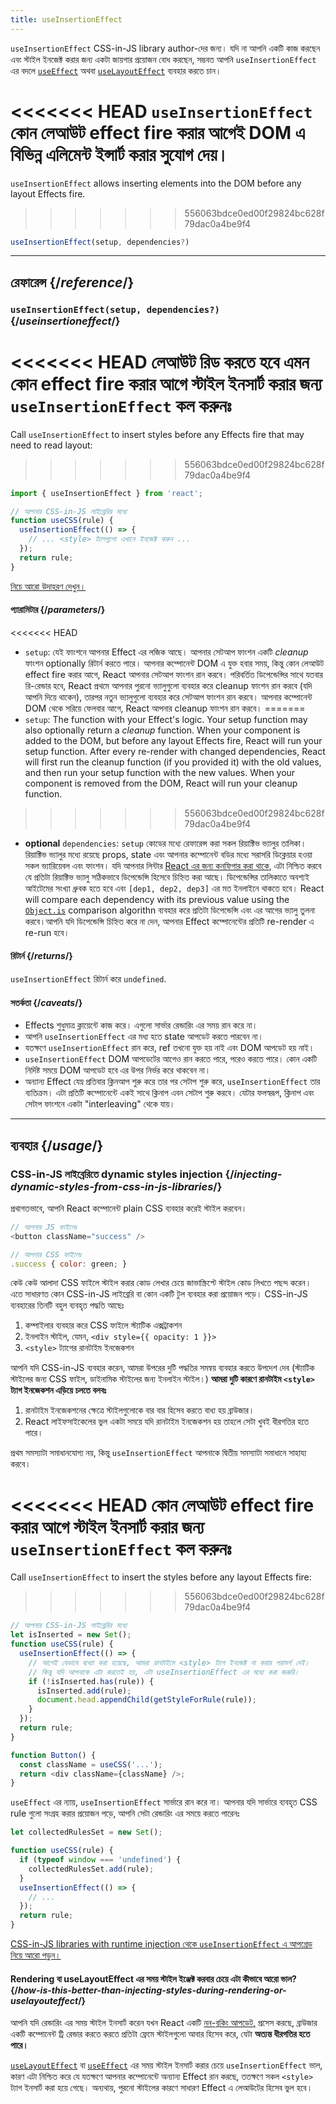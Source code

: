 ```yaml
---
title: useInsertionEffect
---
```


<Pitfall>

`useInsertionEffect`  CSS-in-JS library author-দের জন্য। যদি না আপনি একটি কাজ করছেন এবং স্টাইল ইনজেক্ট করার জন্য একটা জায়গার প্রয়োজন বোধ করছেন, সম্ভবত আপনি `useInsertionEffect` এর বদলে [`useEffect`](/reference/react/useEffect) অথবা [`useLayoutEffect`](/reference/react/useLayoutEffect) ব্যবহার করতে চান।

</Pitfall>

<Intro>

<<<<<<< HEAD
`useInsertionEffect` কোন লেআউট effect fire করার আগেই DOM এ বিভিন্ন এলিমেন্ট ইন্সার্ট করার সুযোগ দেয়।
=======
`useInsertionEffect` allows inserting elements into the DOM before any layout Effects fire.
>>>>>>> 556063bdce0ed00f29824bc628f79dac0a4be9f4

```js
useInsertionEffect(setup, dependencies?)
```

</Intro>

<InlineToc />

---

## রেফারেন্স {/*reference*/}

### `useInsertionEffect(setup, dependencies?)` {/*useinsertioneffect*/}

<<<<<<< HEAD
লেআউট রিড করতে হবে এমন কোন effect fire করার আগে স্টাইল ইনসার্ট করার জন্য `useInsertionEffect` কল করুনঃ
=======
Call `useInsertionEffect` to insert styles before any Effects fire that may need to read layout:
>>>>>>> 556063bdce0ed00f29824bc628f79dac0a4be9f4

```js
import { useInsertionEffect } from 'react';

// আপনার CSS-in-JS লাইব্রেরির মধ্যে
function useCSS(rule) {
  useInsertionEffect(() => {
    // ... <style> ট্যাগগুলো এখানে ইনজেক্ট করুন ...
  });
  return rule;
}
```

[নিচে আরো উদাহরণ দেখুন।](#usage)

#### প্যারামিটার {/*parameters*/}

<<<<<<< HEAD
* `setup`: যেই ফাংশনে আপনার Effect এর লজিক আছে। আপনার সেটআপ ফাংশন একটি *cleanup* ফাংশন optionally রিটার্ন করতে পারে। আপনার কম্পোনেন্ট DOM এ যুক্ত হবার সময়, কিন্তু কোন লেআউট effect fire করার আগে, React আপনার সেটআপ ফাংশন রান করবে। পরিবর্তিত ডিপেন্ডেন্সির সাথে যতবার রি-রেন্ডার হবে, React প্রথমে আপনার পুরনো ভ্যালুগুলো ব্যবহার করে cleanup ফাংশন রান করবে (যদি আপনি দিয়ে থাকেন), তারপর নতুন ভ্যালুগুলো ব্যবহার করে সেটআপ ফাংশন রান করবে। আপনার কম্পোনেন্ট DOM থেকে সরিয়ে ফেলবার আগে, React আপনার cleanup ফাংশন রান করবে।
=======
* `setup`: The function with your Effect's logic. Your setup function may also optionally return a *cleanup* function. When your component is added to the DOM, but before any layout Effects fire, React will run your setup function. After every re-render with changed dependencies, React will first run the cleanup function (if you provided it) with the old values, and then run your setup function with the new values. When your component is removed from the DOM, React will run your cleanup function.
>>>>>>> 556063bdce0ed00f29824bc628f79dac0a4be9f4
 
* **optional** `dependencies`: `setup` কোডের মধ্যে রেফারেন্স করা সকল রিয়াক্টিভ ভ্যালুর তালিকা। রিয়াক্টিভ ভ্যালুর মধ্যে রয়েছে props, state এবং আপনার কম্পোনেন্ট বডির মধ্যে সরাসরি ডিক্লেয়ার হওয়া সকল ভ্যারিয়েবল এবং ফাংশন। যদি আপনার লিন্টার  [React এর জন্য কনফিগার করা থাকে](/learn/editor-setup#linting), এটা নিশ্চিত করবে যে প্রতিটা রিয়াক্টিভ ভ্যালু সঠিকভাবে ডিপেন্ডেন্সি হিসেবে চিহ্নিত করা আছে। ডিপেন্ডেন্সির তালিকাতে অবশ্যই আইটেমের সংখ্যা ধ্রুবক হতে হবে এবং `[dep1, dep2, dep3]` এর মত ইনলাইনে থাকতে হবে।  React will compare each dependency with its previous value using the [`Object.is`](https://developer.mozilla.org/en-US/docs/Web/JavaScript/Reference/Global_Objects/Object/is) comparison algorithn ব্যবহার করে প্রতিটা ডিপেন্ডেন্সি এবং এর আগের ভ্যালু তুলনা করবে।আপনি যদি ডিপেন্ডেন্সি চিহ্নিত করে না দেন, আপনার Effect কম্পোনেন্টের প্রতিটি re-render এ re-run হবে।

#### রিটার্ন {/*returns*/}

`useInsertionEffect` রিটার্ন করে `undefined`.

#### সতর্কতা {/*caveats*/}

* Effects শুধুমাত্র ক্লায়েন্টে কাজ করে। এগুলো সার্ভার রেন্ডারিং এর সময় রান করে না।
* আপনি `useInsertionEffect` এর মধ্য হতে state আপডেট করতে পারবেন না।
* যতক্ষণে `useInsertionEffect` রান করে, ref তখনো যুক্ত হয় নাই এবং DOM আপডেট হয় নাই।
* `useInsertionEffect` DOM আপডেটের আগেও রান করতে পারে, পরেও করতে পারে। কোন একটি নির্দিষ্ট সময়ে DOM আপডেট হবে এর উপর নির্ভর করে থাকবেন না।
* অন্যান্য Effect যেম্ন প্রতিবার ক্লিনআপ শুরু করে তার পর সেটাপ শুরু করে, `useInsertionEffect` তার ব্যতিক্রম। এটা প্রতিটি কম্পোনেন্টে একই সাথে ক্লিনাপ এবন সেটাপ শুরু করবে। যেটার ফলস্বরূপ, ক্লিনাপ এবং সেটাপ ফাংশনে একটা "interleaving" থেকে যায়।
---

## ব্যবহার {/*usage*/}

### CSS-in-JS লাইব্রেরিতে dynamic styles injection {/*injecting-dynamic-styles-from-css-in-js-libraries*/}

প্রথাগতভাবে, আপনি React কম্পোনেন্ট plain CSS ব্যবহার করেই স্টাইল করবেন। 

```js
// আপনার JS ফাইলেঃ
<button className="success" />

// আপনার CSS ফাইলেঃ
.success { color: green; }
```

কেউ কেউ আলাদা CSS ফাইলে স্টাইল করার কোড লেখার চেয়ে জাভাস্ক্রিপ্টে স্টাইল কোড লিখতে পছন্দ করেন। এতে সাধারণত কোন CSS-in-JS লাইব্রেরি বা কোন একটি টুল ব্যবহার করা প্রয়োজন পড়ে। CSS-in-JS ব্যবহারের তিনটি বহুল ব্যবহৃত পদ্ধতি আছেঃ

1. কম্পাইলার ব্যবহার করে CSS ফাইলে স্ট্যাটিক এক্সট্রাকশন
2. ইনলাইন স্টাইল, যেমন, `<div style={{ opacity: 1 }}>`
3. `<style>` ট্যাগের রানটাইম ইনজেকশন

আপনি যদি CSS-in-JS ব্যবহার করেন, আমরা উপরের দুটি পদ্ধতির সমন্বয় ব্যবহার করতে উপদেশ দেব (স্ট্যাটিক স্টাইলের জন্য CSS ফাইল, ডাইনামিক স্টাইলের জন্য ইনলাইন স্টাইল।) **আমরা দুটি কারণে রানটাইম `<style>` ট্যাগ ইনজেকশন এড়িয়ে চলতে বলবঃ**

1. রানটাইম ইনজেকশনের ক্ষেত্রে স্টাইলগুলোকে বার বার হিসেব করতে বাধ্য হয় ব্রাউজার। 
2. React লাইফসাইকেলের ভুল একটা সময়ে যদি রানটাইম ইনজেকশন হয় তাহলে সেটা খুবই ধীরগতির হতে পারে। 

প্রথম সমস্যাটা সমাধানযোগ্য নয়, কিন্তু `useInsertionEffect` আপনাকে দ্বিতীয় সমস্যাটা সমাধানে সাহায্য করবে। 

<<<<<<< HEAD
কোন লেআউট effect fire করার আগে স্টাইল ইনসার্ট করার জন্য `useInsertionEffect` কল করুনঃ
=======
Call `useInsertionEffect` to insert the styles before any layout Effects fire:
>>>>>>> 556063bdce0ed00f29824bc628f79dac0a4be9f4

```js {4-11}
// আপনার CSS-in-JS লাইব্রেরির মধ্যে
let isInserted = new Set();
function useCSS(rule) {
  useInsertionEffect(() => {
    // আগেই যেভাবে ব্যখ্যা করা হয়েছে, আমরা রানটাইমে <style> ট্যাগ ইনজেক্ট না করার পরামর্শ দেই।
    // কিন্তু যদি আপনাকে এটা করতেই হয়, এটা useInsertionEffect এর মধ্যে করা জরুরি।
    if (!isInserted.has(rule)) {
      isInserted.add(rule);
      document.head.appendChild(getStyleForRule(rule));
    }
  });
  return rule;
}

function Button() {
  const className = useCSS('...');
  return <div className={className} />;
}
```

`useEffect` এর ন্যায়, `useInsertionEffect` সার্ভারে রান করে না। আপনার যদি সার্ভারে ব্যবহৃত CSS rule গুলো সংগ্রহ করার প্রয়োজন পড়ে, আপনি সেটা রেন্ডারিং এর সময়ে করতে পারেনঃ

```js {1,4-6}
let collectedRulesSet = new Set();

function useCSS(rule) {
  if (typeof window === 'undefined') {
    collectedRulesSet.add(rule);
  }
  useInsertionEffect(() => {
    // ...
  });
  return rule;
}
```

[CSS-in-JS libraries with runtime injection থেকে `useInsertionEffect` এ আপগ্রেড নিয়ে আরো পড়ুন।](https://github.com/reactwg/react-18/discussions/110)

<DeepDive>

#### Rendering বা useLayoutEffect এর সময় স্টাইল ইঞ্জেক্ট করবার চেয়ে এটা কীভাবে আরো ভাল? {/*how-is-this-better-than-injecting-styles-during-rendering-or-uselayouteffect*/}

আপনি যদি রেন্ডারিং এর সময় স্টাইল ইনসার্ট করেন যখন React একটি [নন-ব্লকিং আপডেট,](/reference/react/useTransition#marking-a-state-update-as-a-non-blocking-transition) প্রসেস করছে, ব্রাউজার একটি কম্পোনেন্ট ট্রি রেন্ডার করতে করতে প্রতিটা ফ্রেমে স্টাইলগুলো আবার হিসেব করে, যেটা **অত্যন্ত ধীরগতির হতে পারে।** 

[`useLayoutEffect`](/reference/react/useLayoutEffect) বা [`useEffect`](/reference/react/useEffect) এর সময় স্টাইল ইনসার্ট করার চেয়ে `useInsertionEffect` ভাল, কারণ এটা নিশ্চিত করে যে যতক্ষণে আপনার কম্পোনেন্টে অন্যান্য Effect রান করছে, ততক্ষণে সকল `<style>` ট্যাগ ইনসার্ট করা হয়ে গেছে। অন্যথায়, পুরনো স্টাইলের কারণে সাধারণ Effect এ লেআউটের হিসেব ভুল হবে।

</DeepDive>
